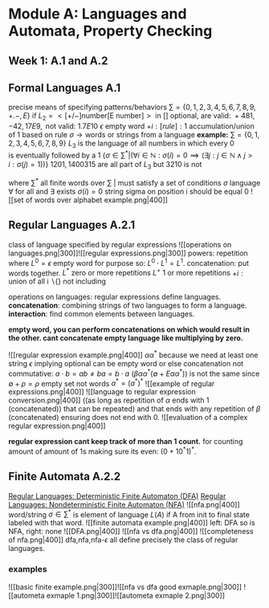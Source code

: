 # Module A: Languages and Automata, Property Checking
## Week 1: A.1 and A.2
## Formal Languages A.1
precise means of specifying patterns/behaviors
$\sum=\{0,1,2,3,4,5,6,7,8,9,+.-,E\}\text{ if }L_{2}=<[+/-]\text{number}[\text{E number}]>\text{ in [] optional, are valid: }+481,-42,17E9,\text{ not valid: }1.7E10$
$\epsilon \text{ empty word}$
$+i:[rule]:1\text{ accumulation/union of 1 based on rule }$
$\sigma\to \text{words or strings from a language}$
**example:**
$\sum=\{0,1,2,3,4,5,6,7,8,9\}$ $L_{3}$ is the language of all numbers in which every 0 is eventually followed by a 1
$\left\{ \sigma \in \sum^*|(\forall i \in \mathbb{N}:\sigma(i)=0\implies(\exists j:j \in \mathbb{N} \wedge j>i:\sigma(j)=1))  \right\}$
$1201,1400315\text{ are all part of }L_{3}\text{ but }3210\text{ is not}$

$\text{where }\sum^*\text{ all finite words over }\sum$
$|\text{ must satisfy a set of conditions}$
$\sigma \text{ language}$
$\forall\text{ for all}\text{ and } \exists \text{ exists}$
$\sigma(i)=0\text{ string sigma on position i should be equal 0}$
![[set of words over alphabet example.png|400]]
## Regular Languages A.2.1
class of language specified by regular expressions
![[operations on languages.png|300]]![[regular expressions.png|300]]
powers: repetition where $L^0={\epsilon}\text{ empty word for purpose so: }L^0 \cdot L^1=L^1$.
concatenation: put words together.
$L^*\text{ zero or more repetitions }L^+\text{ 1 or more repetitions}$
$+i:\text{ union of all i}$
$\backslash \{\}\text{ not including}$

operations on languages: regular expressions define languages.
**concatenation**: combining strings of two languages to form a language.
**interaction**: find common elements between languages.

**empty word, you can perform concatenations on which would result in the other. cant concatenate empty language like multiplying by zero.**

![[regular expression example.png|400]]
$\alpha \alpha^*\text{ because we need at least one string}$
$\epsilon \text{ implying optional can be empty word or else}$
$\text{concatenation not commutative: }a \cdot b=ab\neq ba=b \cdot a$
$(\beta \alpha \alpha^*(\emptyset+E\alpha \alpha^*))$ is not the same since $\emptyset+\rho=\rho \text{ empty set not words}$
$a^*=(a^*)^*$
![[example of regular expressions.png|400]]
![[language to regular expression conversion.png|400]]
((as long as repetition of $\alpha$ ends with 1 (concatenated)) that can be repeated) and that ends with any repetition of $\beta$ (concatenated) ensuring does not end with 0.
![[evaluation of a complex regular expression.png|400]]

**regular expression cant keep track of more than 1 count.**
for counting amount of amount of 1s making sure its even: $(0+10^*1)^*$.
## Finite Automata A.2.2
[Regular Languages: Deterministic Finite Automaton (DFA)](https://www.youtube.com/watch?v=PK3wL7DXuuw)
[Regular Languages: Nondeterministic Finite Automaton (NFA)](https://www.youtube.com/watch?v=W8Uu0inPmU8)
![[nfa.png|400]]
word/string $\sigma \in\sum^*$ is element of language $L(A)$ if A from init to final state labeled with that word.
![[finite automata example.png|400]]
left: DFA so is NFA, right: none
![[DFA.png|400]]
![[nfa vs dfa.png|400]]
![[completeness of nfa.png|400]]
dfa,nfa,nfa-$\epsilon$ all define precisely the class of regular languages.
### examples
![[basic finite example.png|300]]![[nfa vs dfa good exmaple.png|300]]
![[autometa exmaple 1.png|300]]![[autometa exmaple 2.png|300]]

